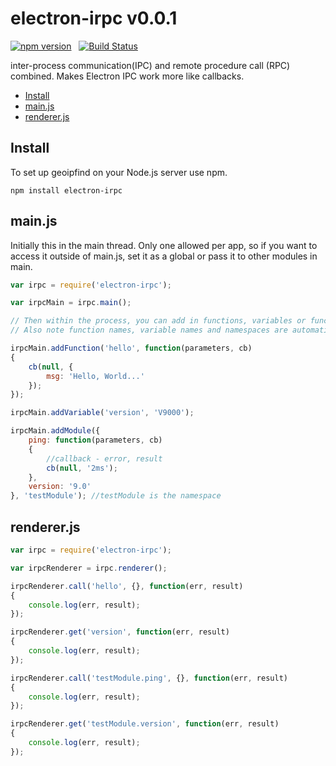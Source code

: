 # electron-irpc v0.0.1
[![npm version](https://badge.fury.io/js/electron-irpc.svg)](https://badge.fury.io/js/electron-irpc) &nbsp; [![Build Status](https://travis-ci.org/keverw/electron-irpc.svg?branch=master)](https://travis-ci.org/keverw/electron-irpc)

inter-process communication(IPC) and remote procedure call (RPC) combined. Makes Electron IPC work more like callbacks.

<!-- START doctoc generated TOC please keep comment here to allow auto update -->
<!-- DON'T EDIT THIS SECTION, INSTEAD RE-RUN doctoc TO UPDATE -->


- [Install](#install)
- [main.js](#mainjs)
- [renderer.js](#rendererjs)

<!-- END doctoc generated TOC please keep comment here to allow auto update -->

## Install

To set up geoipfind on your Node.js server use npm.

`npm install electron-irpc`

## main.js

Initially this in the main thread. Only one allowed per app, so if you want to access it outside of main.js, set it as a global or pass it to other modules in main.

```js
var irpc = require('electron-irpc');

var irpcMain = irpc.main();

// Then within the process, you can add in functions, variables or functions/variables in the same format as modules
// Also note function names, variable names and namespaces are automatically lowercased when added and called

irpcMain.addFunction('hello', function(parameters, cb)
{
    cb(null, {
        msg: 'Hello, World...'
    });
});

irpcMain.addVariable('version', 'V9000');

irpcMain.addModule({
    ping: function(parameters, cb)
    {
        //callback - error, result
        cb(null, '2ms');
    },
    version: '9.0'
}, 'testModule'); //testModule is the namespace

```

## renderer.js

```js
var irpc = require('electron-irpc');

var irpcRenderer = irpc.renderer();

irpcRenderer.call('hello', {}, function(err, result)
{
    console.log(err, result);
});

irpcRenderer.get('version', function(err, result)
{
    console.log(err, result);
});

irpcRenderer.call('testModule.ping', {}, function(err, result)
{
    console.log(err, result);
});

irpcRenderer.get('testModule.version', function(err, result)
{
    console.log(err, result);
});
```
